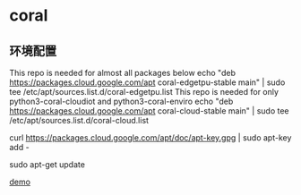 # coral
## 环境配置
This repo is needed for almost all packages below
echo "deb https://packages.cloud.google.com/apt coral-edgetpu-stable main" | sudo tee /etc/apt/sources.list.d/coral-edgetpu.list
This repo is needed for only python3-coral-cloudiot and python3-coral-enviro
echo "deb https://packages.cloud.google.com/apt coral-cloud-stable main" | sudo tee /etc/apt/sources.list.d/coral-cloud.list

curl https://packages.cloud.google.com/apt/doc/apt-key.gpg | sudo apt-key add -

sudo apt-get update

[demo](https://packages.cloud.google.com/)
